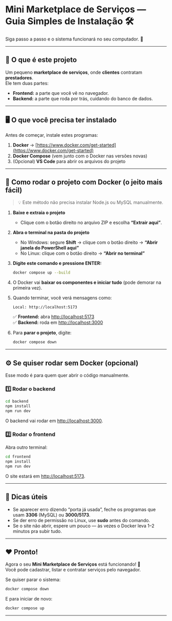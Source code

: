 # Mini Marketplace de Serviços — Guia Simples de Instalação 🛠️
 
Siga passo a passo e o sistema funcionará no seu computador. 🚀

---

## 🧩 O que é este projeto

Um pequeno **marketplace de serviços**, onde **clientes** contratam **prestadores**.  
Ele tem duas partes:
- **Frontend:** a parte que você vê no navegador.
- **Backend:** a parte que roda por trás, cuidando do banco de dados.

---

## 🖥️ O que você precisa ter instalado

Antes de começar, instale estes programas:

1. **Docker** → [https://www.docker.com/get-started](https://www.docker.com/get-started)
2. **Docker Compose** (vem junto com o Docker nas versões novas)
3. (Opcional) **VS Code** para abrir os arquivos do projeto

---

## 🚀 Como rodar o projeto com Docker (o jeito mais fácil)

> 💡 Este método não precisa instalar Node.js ou MySQL manualmente.

1. **Baixe e extraia o projeto**
   - Clique com o botão direito no arquivo ZIP e escolha **“Extrair aqui”**.

2. **Abra o terminal na pasta do projeto**
   - No Windows: segure **Shift** → clique com o botão direito → **“Abrir janela do PowerShell aqui”**
   - No Linux: clique com o botão direito → **“Abrir no terminal”**

3. **Digite este comando e pressione ENTER:**

   ```bash
   docker compose up --build
   ```

4. O Docker vai **baixar os componentes e iniciar tudo** (pode demorar na primeira vez).

5. Quando terminar, você verá mensagens como:
   ```
   Local: http://localhost:5173
   ```

   ✅ **Frontend:** abra [http://localhost:5173](http://localhost:5173)  
   ✅ **Backend:** roda em [http://localhost:3000](http://localhost:3000)

6. Para **parar o projeto**, digite:
   ```bash
   docker compose down
   ```

---

## ⚙️ Se quiser rodar sem Docker (opcional)

Esse modo é para quem quer abrir o código manualmente.

### 1️⃣ Rodar o backend

```bash
cd backend
npm install
npm run dev
```

O backend vai rodar em [http://localhost:3000](http://localhost:3000).

### 2️⃣ Rodar o frontend

Abra outro terminal:

```bash
cd frontend
npm install
npm run dev
```

O site estará em [http://localhost:5173](http://localhost:5173).

---

## 🧠 Dicas úteis

- Se aparecer erro dizendo “porta já usada”, feche os programas que usam **3306** (MySQL) ou **3000/5173**.
- Se der erro de permissão no Linux, use **sudo** antes do comando.
- Se o site não abrir, espere um pouco — às vezes o Docker leva 1–2 minutos pra subir tudo.

---

## ❤️ Pronto!

Agora o seu **Mini Marketplace de Serviços** está funcionando! 🎉  
Você pode cadastrar, listar e contratar serviços pelo navegador.

Se quiser parar o sistema:
```bash
docker compose down
```

E para iniciar de novo:
```bash
docker compose up
```

---


